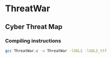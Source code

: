 # ThreatWar

## Cyber Threat Map

### Compiling instructions
```bash
gcc ThreatWar.c -o ThreatWar -lSDL2 -lSDL2_ttf
```
